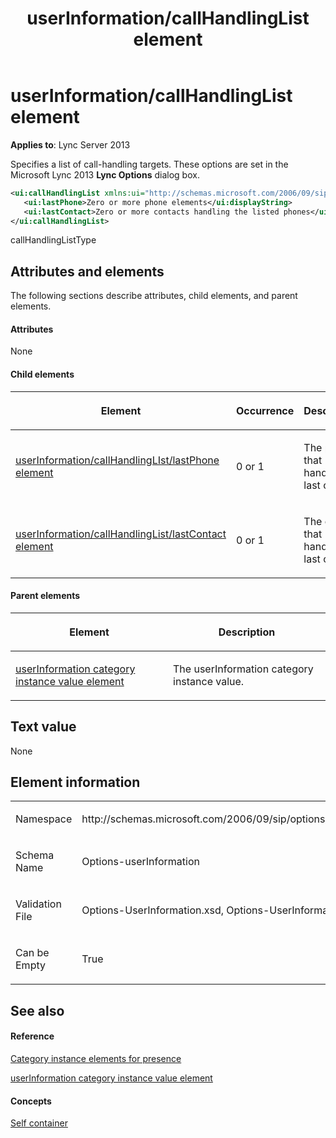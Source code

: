 ﻿---
title: userInformation/callHandlingList element
TOCTitle: userInformation/callHandlingList element
ms:assetid: 39b98666-1fe1-4824-aaba-cadfddf2e635
ms:mtpsurl: https://msdn.microsoft.com/library/Dn454810(v=office.15)
ms:contentKeyID: 57093954
ms.date: 07/24/2014
mtps_version: v=office.15
dev_langs:
- xml
---

# userInformation/callHandlingList element


**Applies to**: Lync Server 2013

Specifies a list of call-handling targets. These options are set in the Microsoft Lync 2013 **Lync Options** dialog box.

```xml
<ui:callHandlingList xmlns:ui="http://schemas.microsoft.com/2006/09/sip/options/userInformation" >
   <ui:lastPhone>Zero or more phone elements</ui:displayString>
   <ui:lastContact>Zero or more contacts handling the listed phones</ui:uri>
</ui:callHandlingList>
```

callHandlingListType

## Attributes and elements

The following sections describe attributes, child elements, and parent elements.

#### Attributes

None

#### Child elements

<table>
<colgroup>
<col style="width: 33%" />
<col style="width: 33%" />
<col style="width: 33%" />
</colgroup>
<thead>
<tr class="header">
<th><p>Element</p></th>
<th><p>Occurrence</p></th>
<th><p>Description</p></th>
</tr>
</thead>
<tbody>
<tr class="odd">
<td><p><a href="userinformation-callhandlinglist-lastphone-element.md">userInformation/callHandlingLIst/lastPhone element</a></p></td>
<td><p>0 or 1</p></td>
<td><p>The phone that handled the last call.</p></td>
</tr>
<tr class="even">
<td><p><a href="userinformation-callhandlinglist-lastcontact-element.md">userInformation/callHandlingList/lastContact element</a></p></td>
<td><p>0 or 1</p></td>
<td><p>The contact that handled the last call.</p></td>
</tr>
</tbody>
</table>


#### Parent elements

<table>
<colgroup>
<col style="width: 50%" />
<col style="width: 50%" />
</colgroup>
<thead>
<tr class="header">
<th><p>Element</p></th>
<th><p>Description</p></th>
</tr>
</thead>
<tbody>
<tr class="odd">
<td><p><a href="userinformation-category-instance-value-element.md">userInformation category instance value element</a></p></td>
<td><p>The userInformation category instance value.</p></td>
</tr>
</tbody>
</table>


## Text value

None

## Element information

<table>
<colgroup>
<col style="width: 50%" />
<col style="width: 50%" />
</colgroup>
<tbody>
<tr class="odd">
<td><p>Namespace</p></td>
<td><p>http://schemas.microsoft.com/2006/09/sip/options/userInformation</p></td>
</tr>
<tr class="even">
<td><p>Schema Name</p></td>
<td><p>Options-userInformation</p></td>
</tr>
<tr class="odd">
<td><p>Validation File</p></td>
<td><p>Options-UserInformation.xsd, Options-UserInformationtypes.xsd</p></td>
</tr>
<tr class="even">
<td><p>Can be Empty</p></td>
<td><p>True</p></td>
</tr>
</tbody>
</table>


## See also

#### Reference

[Category instance elements for presence](category-instance-elements-for-presence.md)

[userInformation category instance value element](userinformation-category-instance-value-element.md)

#### Concepts

[Self container](self-container.md)

